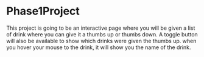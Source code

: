 # Phase1Project

This project is going to be an interactive page where you will be given a list of drink where you can give it a thumbs up or thumbs down.
A toggle button will also be available to show which drinks were given the thumbs up.
when you hover your mouse to the drink, it will show you the name of the drink.